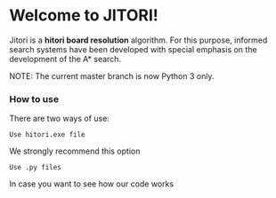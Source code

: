 # Welcome to JITORI!
Jitori is a **hitori board resolution** algorithm. For this purpose, informed search systems have been developed with special emphasis on the development of the A* search.

NOTE: The current master branch is now Python 3 only.

### How to use
There are two ways of use:

	Use hitori.exe file

We strongly recommend this option

	Use .py files
In case you want to see how our code works
